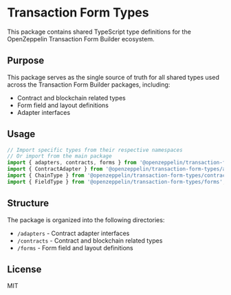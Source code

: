 # Transaction Form Types

This package contains shared TypeScript type definitions for the OpenZeppelin Transaction Form Builder ecosystem.

## Purpose

This package serves as the single source of truth for all shared types used across the Transaction Form Builder packages, including:

- Contract and blockchain related types
- Form field and layout definitions
- Adapter interfaces

## Usage

```typescript
// Import specific types from their respective namespaces
// Or import from the main package
import { adapters, contracts, forms } from '@openzeppelin/transaction-form-types';
import { ContractAdapter } from '@openzeppelin/transaction-form-types/adapters';
import { ChainType } from '@openzeppelin/transaction-form-types/contracts';
import { FieldType } from '@openzeppelin/transaction-form-types/forms';
```

## Structure

The package is organized into the following directories:

- `/adapters` - Contract adapter interfaces
- `/contracts` - Contract and blockchain related types
- `/forms` - Form field and layout definitions

## License

MIT
